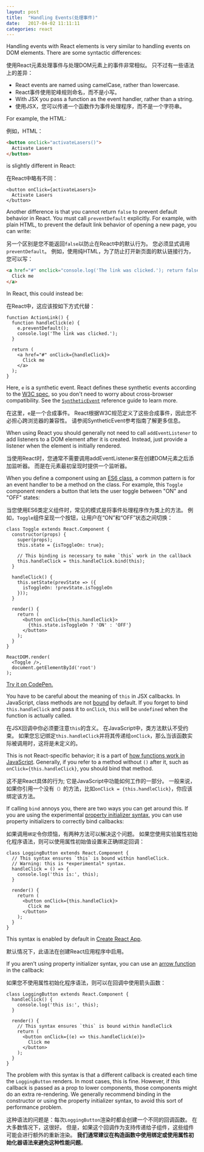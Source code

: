 ```yaml
---
layout: post
title:  "Handling Events(处理事件)"
date:   2017-04-02 11:11:11
categories: react
---
```


Handling events with React elements is very similar to handling events on DOM elements. There are some syntactic differences:

使用React元素处理事件与处理DOM元素上的事件非常相似。 只不过有一些语法上的差异：

* React events are named using camelCase, rather than lowercase.
* React事件使用驼峰规则命名，而不是小写。
* With JSX you pass a function as the event handler, rather than a string.
* 使用JSX，您可以传递一个函数作为事件处理程序，而不是一个字符串。

For example, the HTML:

例如，HTML：

```html
<button onclick="activateLasers()">
  Activate Lasers
</button>
```

is slightly different in React:

在React中略有不同：

```js{1}
<button onClick={activateLasers}>
  Activate Lasers
</button>
```

Another difference is that you cannot return `false` to prevent default behavior in React. You must call `preventDefault` explicitly. For example, with plain HTML, to prevent the default link behavior of opening a new page, you can write:

另一个区别是您不能返回`false`以防止在React中的默认行为。 您必须显式调用`preventDefault`。 例如，使用纯HTML，为了防止打开新页面的默认链接行为，您可以写：

```html
<a href="#" onclick="console.log('The link was clicked.'); return false">
  Click me
</a>
```

In React, this could instead be:

在React中，这应该按如下方式代替：

```js{2-5,8}
function ActionLink() {
  function handleClick(e) {
    e.preventDefault();
    console.log('The link was clicked.');
  }

  return (
    <a href="#" onClick={handleClick}>
      Click me
    </a>
  );
}
```

Here, `e` is a synthetic event. React defines these synthetic events according to the [W3C spec](https://www.w3.org/TR/DOM-Level-3-Events/), so you don't need to worry about cross-browser compatibility. See the [`SyntheticEvent`](/react/docs/events.html) reference guide to learn more.

在这里，`e`是一个合成事件。 React根据W3C规范定义了这些合成事件，因此您不必担心跨浏览器的兼容性。 请参阅SyntheticEvent参考指南了解更多信息。

When using React you should generally not need to call `addEventListener` to add listeners to a DOM element after it is created. Instead, just provide a listener when the element is initially rendered.

当使用React时，您通常不需要调用addEventListener来在创建DOM元素之后添加监听器。 而是在元素最初呈现时提供一个监听器。

When you define a component using an [ES6 class](https://developer.mozilla.org/en/docs/Web/JavaScript/Reference/Classes), a common pattern is for an event handler to be a method on the class. For example, this `Toggle` component renders a button that lets the user toggle between "ON" and "OFF" states:

当您使用ES6类定义组件时，常见的模式是将事件处理程序作为类上的方法。 例如，`Toggle`组件呈现一个按钮，让用户在“ON”和“OFF”状态之间切换：

```js{6,7,10-14,18}
class Toggle extends React.Component {
  constructor(props) {
    super(props);
    this.state = {isToggleOn: true};

    // This binding is necessary to make `this` work in the callback
    this.handleClick = this.handleClick.bind(this);
  }

  handleClick() {
    this.setState(prevState => ({
      isToggleOn: !prevState.isToggleOn
    }));
  }

  render() {
    return (
      <button onClick={this.handleClick}>
        {this.state.isToggleOn ? 'ON' : 'OFF'}
      </button>
    );
  }
}

ReactDOM.render(
  <Toggle />,
  document.getElementById('root')
);
```

[Try it on CodePen.](http://codepen.io/gaearon/pen/xEmzGg?editors=0010)

You have to be careful about the meaning of `this` in JSX callbacks. In JavaScript, class methods are not [bound](https://developer.mozilla.org/en/docs/Web/JavaScript/Reference/Global_objects/Function/bind) by default. If you forget to bind `this.handleClick` and pass it to `onClick`, `this` will be `undefined` when the function is actually called.

在JSX回调中你必须要注意`this`的含义。 在JavaScript中，类方法默认不受约束。 如果您忘记绑定`this.handleClick`并将其传递给`onClick`，那么当该函数实际被调用时，这将是未定义的。

This is not React-specific behavior; it is a part of [how functions work in JavaScript](https://www.smashingmagazine.com/2014/01/understanding-javascript-function-prototype-bind/). Generally, if you refer to a method without `()` after it, such as `onClick={this.handleClick}`, you should bind that method.

这不是React具体的行为; 它是JavaScript中功能如何工作的一部分。 一般来说，如果你引用一个没有`（）`的方法，比如`onClick = {this.handleClick}`，你应该绑定该方法。

If calling `bind` annoys you, there are two ways you can get around this. If you are using the experimental [property initializer syntax](https://babeljs.io/docs/plugins/transform-class-properties/), you can use property initializers to correctly bind callbacks:

如果调用`绑定`令你烦恼，有两种方法可以解决这个问题。 如果您使用实验属性初始化程序语法，则可以使用属性初始值设置来正确绑定回调：


```js{2-6}
class LoggingButton extends React.Component {
  // This syntax ensures `this` is bound within handleClick.
  // Warning: this is *experimental* syntax.
  handleClick = () => {
    console.log('this is:', this);
  }

  render() {
    return (
      <button onClick={this.handleClick}>
        Click me
      </button>
    );
  }
}
```

This syntax is enabled by default in [Create React App](https://github.com/facebookincubator/create-react-app).

默认情况下，此语法在创建React应用程序中启用。

If you aren't using property initializer syntax, you can use an [arrow function](https://developer.mozilla.org/en/docs/Web/JavaScript/Reference/Functions/Arrow_functions) in the callback:

如果您不使用属性初始化程序语法，则可以在回调中使用箭头函数：

```js{7-9}
class LoggingButton extends React.Component {
  handleClick() {
    console.log('this is:', this);
  }

  render() {
    // This syntax ensures `this` is bound within handleClick
    return (
      <button onClick={(e) => this.handleClick(e)}>
        Click me
      </button>
    );
  }
}
```

The problem with this syntax is that a different callback is created each time the `LoggingButton` renders. In most cases, this is fine. However, if this callback is passed as a prop to lower components, those components might do an extra re-rendering. We generally recommend binding in the constructor or using the property initializer syntax, to avoid this sort of performance problem.

这种语法的问题是：每次`LoggingButton`渲染时都会创建一个不同的回调函数。 在大多数情况下，这很好。 但是，如果这个回调作为支持传递给子组件，这些组件可能会进行额外的重新渲染。 **我们通常建议在构造函数中使用绑定或使用属性初始化器语法来避免这种性能问题**。



